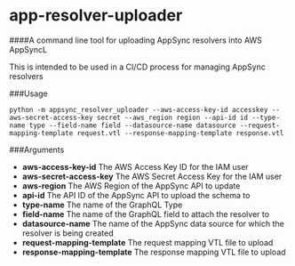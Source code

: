 # app-resolver-uploader

####A command line tool for uploading AppSync resolvers into AWS AppSyncL

This is intended to be used in a CI/CD process for managing AppSync resolvers

###Usage
```
python -m appsync_resolver_uploader --aws-access-key-id accesskey --aws-secret-access-key secret --aws_region region --api-id id --type-name type --field-name field --datasource-name datasource --request-mapping-template request.vtl --response-mapping-template response.vtl 
```

###Arguments
- **aws-access-key-id** The AWS Access Key ID for the IAM user
- **aws-secret-access-key** The AWS Secret Access Key for the IAM user
- **aws-region** The AWS Region of the AppSync API to update
- **api-id** The API ID of the AppSync API to upload the schema to
- **type-name** The name of the GraphQL Type
- **field-name** The name of the GraphQL field to attach the resolver to
- **datasource-name** The name of the AppSync data source for which the resolver is being created
- **request-mapping-template** The request mapping VTL file to upload
- **response-mapping-template** The response mapping VTL file to upload
